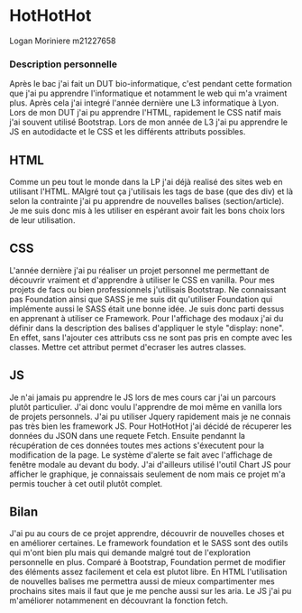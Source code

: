 # HotHotHot
Logan Moriniere
m21227658



### Description personnelle
Après le bac j'ai fait un DUT bio-informatique, c'est pendant cette formation que j'ai pu apprendre l'informatique et notamment le web qui m'a vraiment plus. Après cela j'ai integré l'année dernière une L3 informatique à Lyon. Lors de mon DUT j'ai pu apprendre l'HTML, rapidement le CSS natif mais j'ai souvent utilisé Bootstrap. Lors de mon année de L3 j'ai pu apprendre le JS en autodidacte et le CSS et les différents attributs possibles.

## HTML
Comme un peu tout le monde dans la LP j'ai déjà realisé des sites web en utilisant l'HTML. MAlgré tout ça j'utilisais les tags de base (que des div) et là selon la contrainte j'ai pu apprendre de nouvelles balises (section/article). Je me suis donc mis à les utiliser en espérant avoir fait les bons choix lors de leur utilisation.

## CSS
L'année dernière j'ai pu réaliser un projet personnel me permettant de découvrir vraiment et d'apprendre à utiliser le CSS en vanilla. Pour mes projets de facs ou bien professionnels j'utilisais Bootstrap. Ne connaissant pas Foundation ainsi que SASS je me suis dit qu'utiliser Foundation qui implémente aussi le SASS était une bonne idée. Je suis donc parti dessus en apprenant à utiliser ce Framework.
Pour l'affichage des modaux j'ai du définir dans la description des balises d'appliquer le style "display: none". En effet, sans l'ajouter ces attributs css ne sont pas pris en compte avec les classes. Mettre cet attribut permet d'ecraser les autres classes.

## JS
Je n'ai jamais pu apprendre le JS lors de mes cours car j'ai un parcours plutôt particulier. J'ai donc voulu l'apprendre de moi même en vanilla lors de projets personnels. J'ai pu utiliser Jquery rapidement mais je ne connais pas très bien les framework JS. Pour HotHotHot j'ai décidé de récuperer les données du JSON dans une requete Fetch. Ensuite pendannt la récupération de ces données toutes mes actions s'éxecutent pour la modification de la page. Le système d'alerte se fait avec l'affichage de fenêtre modale au devant du body.
J'ai d'ailleurs utilisé l'outil Chart JS pour afficher le graphique, je connaissais seulement de nom mais ce projet m'a permis toucher à cet outil plutôt complet.



## Bilan
J'ai pu au cours de ce projet apprendre, découvrir de nouvelles choses et en améliorer certaines. Le framework foundation et le SASS sont des outils qui m'ont bien plu mais qui demande malgré tout de l'exploration personnelle en plus. Comparé à Bootstrap, Foundation permet de modifier des éléments assez facilement et cela est plutot libre. En HTML l'utilisation de nouvelles balises me permettra aussi de mieux compartimenter mes prochains sites mais il faut que je me penche aussi sur les aria. Le JS j'ai pu m'améliorer notammenent en découvrant la fonction fetch.

